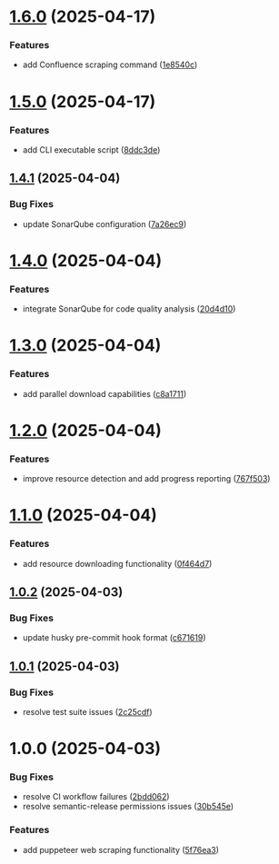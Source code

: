# [1.6.0](https://github.com/reaandrew/scrapr/compare/v1.5.0...v1.6.0) (2025-04-17)


### Features

* add Confluence scraping command ([1e8540c](https://github.com/reaandrew/scrapr/commit/1e8540c0c29ceed46a7a7a7dea178b8bc636117e))

# [1.5.0](https://github.com/reaandrew/scrapr/compare/v1.4.1...v1.5.0) (2025-04-17)


### Features

* add CLI executable script ([8ddc3de](https://github.com/reaandrew/scrapr/commit/8ddc3de0b8e7f6b02650c696990a6288f186dd49))

## [1.4.1](https://github.com/reaandrew/scrapr/compare/v1.4.0...v1.4.1) (2025-04-04)


### Bug Fixes

* update SonarQube configuration ([7a26ec9](https://github.com/reaandrew/scrapr/commit/7a26ec9eefd6552ea092b862141d6d803e0697c3))

# [1.4.0](https://github.com/reaandrew/scrapr/compare/v1.3.0...v1.4.0) (2025-04-04)


### Features

* integrate SonarQube for code quality analysis ([20d4d10](https://github.com/reaandrew/scrapr/commit/20d4d10027e1d28e50c6e75ad2ffc23bf334aa56))

# [1.3.0](https://github.com/reaandrew/scrapr/compare/v1.2.0...v1.3.0) (2025-04-04)


### Features

* add parallel download capabilities ([c8a1711](https://github.com/reaandrew/scrapr/commit/c8a17115e2e72d1b0c112aeaa11b810cf5dda0fd))

# [1.2.0](https://github.com/reaandrew/scrapr/compare/v1.1.0...v1.2.0) (2025-04-04)


### Features

* improve resource detection and add progress reporting ([767f503](https://github.com/reaandrew/scrapr/commit/767f5034b924ab48af473c7f521cd2bd92c6b899))

# [1.1.0](https://github.com/reaandrew/scrapr/compare/v1.0.2...v1.1.0) (2025-04-04)


### Features

* add resource downloading functionality ([0f464d7](https://github.com/reaandrew/scrapr/commit/0f464d73eb5dcb4519d208fc5fc3a984edf7e216))

## [1.0.2](https://github.com/reaandrew/scrapr/compare/v1.0.1...v1.0.2) (2025-04-03)


### Bug Fixes

* update husky pre-commit hook format ([c671619](https://github.com/reaandrew/scrapr/commit/c67161926613e9040a95a8792dfce19c5108e8c9))

## [1.0.1](https://github.com/reaandrew/scrapr/compare/v1.0.0...v1.0.1) (2025-04-03)


### Bug Fixes

* resolve test suite issues ([2c25cdf](https://github.com/reaandrew/scrapr/commit/2c25cdf79c37ead4c564a74b8fce964934dfb4b2))

# 1.0.0 (2025-04-03)


### Bug Fixes

* resolve CI workflow failures ([2bdd062](https://github.com/reaandrew/scrapr/commit/2bdd06268e1d426363fbadadfe1c05525fd9898d))
* resolve semantic-release permissions issues ([30b545e](https://github.com/reaandrew/scrapr/commit/30b545e197370c9fae47882af9cbee8af0858310))


### Features

* add puppeteer web scraping functionality ([5f76ea3](https://github.com/reaandrew/scrapr/commit/5f76ea33fa65323739dcf4a9df572ce6058121b8))
